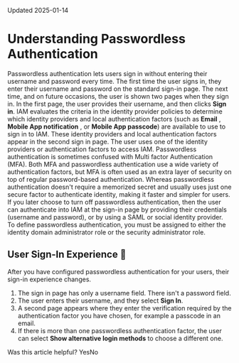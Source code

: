 Updated 2025-01-14
# Understanding Passwordless Authentication
Passwordless authentication lets users sign in without entering their username and password every time.
The first time the user signs in, they enter their username and password on the standard sign-in page. The next time, and on future occasions, the user is shown two pages when they sign in. In the first page, the user provides their username, and then clicks **Sign in**. IAM evaluates the criteria in the identity provider policies to determine which identity providers and local authentication factors (such as **Email** , **Mobile App notification** , or **Mobile App passcode**) are available to use to sign in to IAM. These identity providers and local authentication factors appear in the second sign in page. The user uses one of the identity providers or authentication factors to access IAM.
Passwordless authentication is sometimes confused with Multi factor Authentication (MFA). Both MFA and passwordless authentication use a wide variety of authentication factors, but MFA is often used as an extra layer of security on top of regular password-based authentication. Whereas passwordless authentication doesn't require a memorized secret and usually uses just one secure factor to authenticate identity, making it faster and simpler for users.
If you later choose to turn off passwordless authentication, then the user can authenticate into IAM at the sign-in page by providing their credentials (username and password), or by using a SAML or social identity provider.
To define passwordless authentication, you must be assigned to either the identity domain administrator role or the security administrator role.
## User Sign-In Experience 🔗 
After you have configured passwordless authentication for your users, their sign-in experience changes.
  1. The sign in page has only a username field. There isn't a password field.
  2. The user enters their username, and they select **Sign In**.
  3. A second page appears where they enter the verification required by the authentication factor you have chosen, for example a passcode in an email.
  4. If there is more than one passwordless authentication factor, the user can select **Show alternative login methods** to choose a different one.


Was this article helpful?
YesNo

